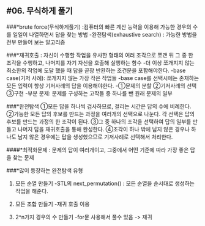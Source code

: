 #06. 무식하게 풀기
-------
  
###*brute force(무식하게풀기)
:컴퓨터의 빠른 계산 능력을 이용해 가능한 경우의 수를 일일이 나열하면서 답을 찾는 방법
-완전탐색(exhaustive search) : 가능한 방법을 전부 만들어 보는 알고리즘 
  
###*재귀호출
: 자신이 수행할 작업을 유사한 형태의 여러 조각으로 쪼갠 뒤 그 중 한 조각을 수행하고, 나머지를 자기 자신을 호출해 실행하는 함수 
-더 이상 쪼개지지 않는 최소한의 작업에 도달 했을 때 답을 곧장 반환하는 조건문을 포함해야한다. 
-base case(기저 사례): 쪼개지지 않는 가장 작은 작업들 
-base case를 선택시에는 존재하는 모든 입력이 항상 기저사례의 답을 이용해야한다. 
-➀문제의 분할 ➁기저사례의 선택 ➂구현
-부분 문제: 문제를 구성하는 고작들 중 하나를 뺀 원래 문제의 일부 
  
###*완전탐색
➀모든 답을 하나씩 검사하므로, 걸리는 시간은 답의 수에 비례한다. 
➁가능한 모든 답의 후보를 만드는 과정을 여러개의 선택으로 나눈다. 각 선택은 답의 후보를 만드는 과정의 한 조각이 된다.
➂그 중 하나의 조각을 선택하여 답의 일부를 만들고 나머지 답을 재귀호출을 통해 완성한다. 
➃조각이 하나 밖에 남지 않은 경우나 하나도 남지 않은 경우에는 답을 생성했으므로 기저사례로 선택해서 처리한다.
  
####*최적화문제
: 문제의 답이 여러개이고, 그중에서 어떤 기준에 따라 가장 좋은 답을 찾는 문제
  
###*많이 등장하는 완전탐색 유형  
  
1. 모든 순열 만들기
-STL의 next_permutation() : 모든 순열을 순서대로 생성하는 작업을 해준다. 
  
2. 모든 조합 만들기
-재귀 호출 이용
  
3. 2^n가지 경우의 수 만들기
-for문 사용해서 풀수 있음 -> 재귀
